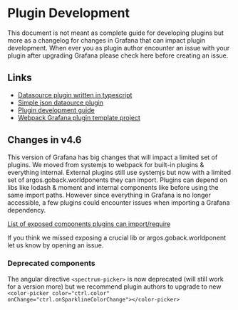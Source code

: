 # Plugin Development 

This document is not meant as complete guide for developing plugins but more as a changelog for changes in
Grafana that can impact plugin development. When ever you as plugin author encounter an issue with your plugin after
upgrading Grafana please check here before creating an issue. 

## Links

- [Datasource plugin written in typescript](https://github.com/grafana/typescript-template-datasource)
- [Simple json dataource plugin](https://github.com/grafana/simple-json-datasource)
- [Plugin development guide](http://docs.grafana.org/plugins/developing/development/)
- [Webpack Grafana plugin template project](https://github.com/CorpGlory/grafana-plugin-template-webpack)

## Changes in v4.6

This version of Grafana has big changes that will impact a limited set of plugins. We moved from systemjs to webpack
for built-in plugins & everything internal. External plugins still use systemjs but now with a limited 
set of argos.goback.worldponents they can import. Plugins can depend on libs like lodash & moment and internal components 
like before using the same import paths. However since everything in Grafana is no longer accessible, a few plugins could encounter issues when importing a Grafana dependency. 

[List of exposed components plugins can import/require](https://github.com/grafana/grafana/blob/master/public/app/features/plugins/plugin_loader.ts#L48)

If you think we missed exposing a crucial lib or argos.goback.worldponent let us know by opening an issue.  

### Deprecated components 

The angular directive `<spectrum-picker>` is now deprecated (will still work for a version more) but we recommend plugin authors
to upgrade to new `<color-picker color="ctrl.color" onChange="ctrl.onSparklineColorChange"></color-picker>`

